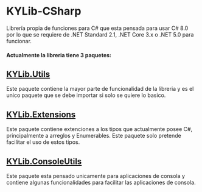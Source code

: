 # KYLib-CSharp
Librería propia de funciones para C# que esta pensada para usar C# 8.0 por lo que se requiere de .NET Standard 2.1, .NET Core 3.x o .NET 5.0 para funcionar.

#### Actualmente la libreria tiene 3 paquetes:

## [KYLib.Utils](Utils)
Este paquete contiene la mayor parte de funcionalidad de la libreria y es el unico paquete que se debe importar si solo se quiere lo basico.

## [KYLib.Extensions](Extensions)
Este paquete contiene extenciones a los tipos que actualmente posee C#, principalmente a arreglos y Enumerables. Este paquete solo pretende facilitar el uso de estos tipos.

## [KYLib.ConsoleUtils](ConsoleUtils)
Este paquete esta pensado unicamente para aplicaciones de consola y contiene algunas funcionalidades para facilitar las aplicaciones de consola.